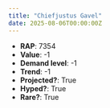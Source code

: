 ```yaml
---
title: "Chiefjustus Gavel"
date: 2025-08-06T00:00:00Z
---
```

- **RAP**: 7354
- **Value**: -1
- **Demand level**: -1
- **Trend**: -1
- **Projected?**: True
- **Hyped?**: True
- **Rare?**: True
